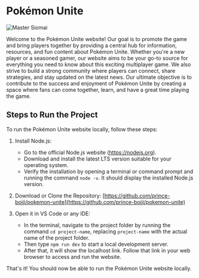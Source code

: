# Pokémon Unite

![Master Siomai](./images/ss.png)

Welcome to the Pokémon Unite website! Our goal is to promote the game and bring players together by providing a central hub for information, resources, and fun content about Pokémon Unite. Whether you're a new player or a seasoned gamer, our website aims to be your go-to source for everything you need to know about this exciting multiplayer game. We also strive to build a strong community where players can connect, share strategies, and stay updated on the latest news. Our ultimate objective is to contribute to the success and enjoyment of Pokémon Unite by creating a space where fans can come together, learn, and have a great time playing the game.

## Steps to Run the Project

To run the Pokémon Unite website locally, follow these steps:

1. Install Node.js:
   - Go to the official Node.js website (https://nodejs.org).
   - Download and install the latest LTS version suitable for your operating system.
   - Verify the installation by opening a terminal or command prompt and running the command `node -v`. It should display the installed Node.js version.

2. Download or Clone the Repository: [https://github.com/prince-bojji/pokemon-unite](https://github.com/prince-bojji/pokemon-unite)

3. Open it in VS Code or any IDE:
   - In the terminal, navigate to the project folder by running the command `cd project-name`, replacing `project-name` with the actual name of the project folder.
   - Then type `npm run dev` to start a local development server.
   - After that, it will show the localhost link. Follow that link in your web browser to access and run the website.

That's it! You should now be able to run the Pokémon Unite website locally.
